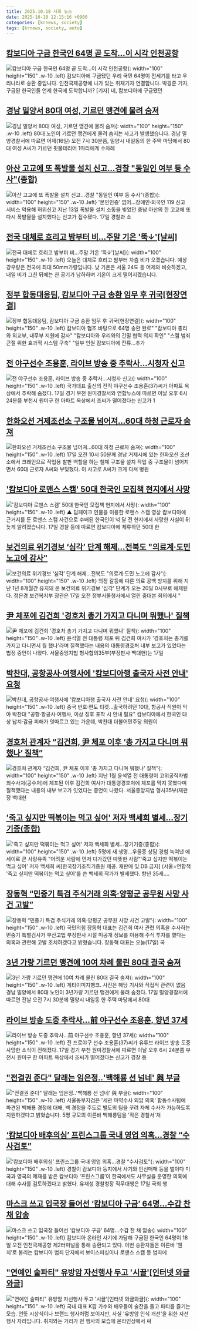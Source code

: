 ```yaml
---
title: 2025.10.18 사회 뉴스
date: 2025-10-18 12:15:16 +0900
categories: [krnews, society]
tags: [krnews, society, auto]
---
```

## [캄보디아 구금 한국인 64명 곧 도착…이 시각 인천공항](https://n.news.naver.com/mnews/article/056/0012049127)

![캄보디아 구금 한국인 64명 곧 도착…이 시각 인천공항](https://mimgnews.pstatic.net/image/origin/056/2025/10/18/12049127.jpg?type=nf220_150){: width="100" height="150" .w-10 .left}
캄보디아에 구금됐던 우리 국민 64명이 전세기를 타고 우리나라로 송환 중입니다. 인천국제공항에 나가 있는 취재기자 연결합니다. 박경준 기자, 구금된 한국인들 언제 한국에 도착합니까? [기자] 네, 캄보디아에 구금됐던

## [경남 밀양서 80대 여성, 기르던 맹견에 물려 숨져](https://n.news.naver.com/mnews/article/422/0000791913)

![경남 밀양서 80대 여성, 기르던 맹견에 물려 숨져](https://mimgnews.pstatic.net/image/origin/422/2025/10/17/791913.jpg?type=nf220_150){: width="100" height="150" .w-10 .left}
80대 노인이 기르던 맹견에게 물려 숨지는 사고가 발생했습니다. 경남 밀양경찰서에 따르면 어제(16일) 오전 7시 30분쯤, 밀양시 내일동의 한 주택 마당에서 80대 여성 A씨가 기르던 핏불테리어 1마리에게 수차례

## [아산 고교에 또 폭발물 설치 신고…경찰 "동일인 여부 등 수사"(종합)](https://n.news.naver.com/mnews/article/001/0015684821)

![아산 고교에 또 폭발물 설치 신고…경찰 "동일인 여부 등 수사"(종합)](https://mimgnews.pstatic.net/image/origin/001/2025/10/17/15684821.jpg?type=nf220_150){: width="100" height="150" .w-10 .left}
'본인인증' 없어…장애인·외국인 119 신고 서비스 악용해 허위신고 지난 13일 폭발물 설치 소동을 빚었던 충남 아산의 한 고교에 또다시 폭발물을 설치했다는 신고가 접수됐다. 17일 경찰과 소

## [전국 대체로 흐리고 밤부터 비…주말 기온 '뚝↓'[날씨]](https://n.news.naver.com/mnews/article/437/0000460756)

![전국 대체로 흐리고 밤부터 비…주말 기온 '뚝↓'[날씨]](https://mimgnews.pstatic.net/image/origin/437/2025/10/17/460756.jpg?type=nf220_150){: width="100" height="150" .w-10 .left}
오늘은 대체로 흐리고 밤부터 차츰 비가 오겠습니다. 예상 강우량은 전국에 최대 50mm가량입니다. 낮 기온은 서울 24도 등 어제와 비슷하겠고, 내일 비가 그친 뒤에는 찬 공기가 남하하며 기온이 크게 떨어지겠습니다.

## [정부 합동대응팀, 캄보디아 구금 송환 임무 후 귀국[현장연결]](https://n.news.naver.com/mnews/article/422/0000792145)

![정부 합동대응팀, 캄보디아 구금 송환 임무 후 귀국[현장연결]](https://mimgnews.pstatic.net/image/origin/422/2025/10/18/792145.jpg?type=nf220_150){: width="100" height="150" .w-10 .left}
캄보디아 협조 바탕으로 64명 송환 완료" "캄보디아 총리와 외교부, 내무부 지원에 감사" "캄보디아와 우리와의 긴밀 협력 의지 확인" "스캠 범죄 근절 위한 효과적 시스템 구축" "일부 인원 캄보디아에 잔류…추가

## [전 야구선수 조용훈, 라이브 방송 중 추락사…시청자 신고](https://n.news.naver.com/mnews/article/009/0005574875)

![전 야구선수 조용훈, 라이브 방송 중 추락사…시청자 신고](https://mimgnews.pstatic.net/image/origin/009/2025/10/17/5574875.jpg?type=nf220_150){: width="100" height="150" .w-10 .left}
국가대표 출신의 전직 야구선수 조용훈(37)씨가 아파트 옥상에서 추락해 숨졌다. 17일 경기 부천 원미경찰서와 연합뉴스에 따르면 이날 오후 6시 24분쯤 부천시 원미구 한 아파트 옥상에서 조씨가 떨어졌다는 신고가 1

## [한화오션 거제조선소 구조물 넘어져...60대 하청 근로자 숨져](https://n.news.naver.com/mnews/article/053/0000052963)

![한화오션 거제조선소 구조물 넘어져...60대 하청 근로자 숨져](https://mimgnews.pstatic.net/image/origin/053/2025/10/17/52963.jpg?type=nf220_150){: width="100" height="150" .w-10 .left}
17일 오전 10시 50분께 경남 거제시에 있는 한화오션 조선소에서 크레인으로 작업용 발판 역할을 하는 철제 구조물 설치 작업 중 구조물이 넘어지면서 60대 근로자 A씨와 부딪혔다. 이 사고로 A씨가 크게 다쳐 병원

## ['캄보디아 로맨스 스캠' 50대 한국인 모집책 현지에서 사망](https://n.news.naver.com/mnews/article/055/0001300646)

!['캄보디아 로맨스 스캠' 50대 한국인 모집책 현지에서 사망](https://mimgnews.pstatic.net/image/origin/055/2025/10/17/1300646.jpg?type=nf220_150){: width="100" height="150" .w-10 .left}
▲ 딥페이크 인물을 이용한 로맨스 스캠 영상 캄보디아에 근거지를 둔 로맨스 스캠 사건으로 수배된 한국인이 넉 달 전 현지에서 사망한 사실이 뒤늦게 알려졌습니다. 17일 경찰 등에 따르면 캄보디아에 체류하던 50대 한

## [보건의료 위기경보 ‘심각’ 단계 해제…전북도 "의료계·도민 노고에 감사"](https://n.news.naver.com/mnews/article/421/0008545035)

![보건의료 위기경보 ‘심각’ 단계 해제…전북도 "의료계·도민 노고에 감사"](https://mimgnews.pstatic.net/image/origin/421/2025/10/17/8545035.jpg?type=nf220_150){: width="100" height="150" .w-10 .left}
의정 갈등에 따른 의료 공백 방지를 위해 지난 1년 8개월간 유지돼 온 보건의료 위기경보 '심각' 단계가 오는 20일 0시부로 해제된다. 정은경 보건복지부 장관은 17일 오전 정부서울청사에서 열린 중대본 회의에서 "

## [尹 체포에 김건희 '경호처 총기 가지고 다니며 뭐했나' 질책](https://n.news.naver.com/mnews/article/421/0008545651)

![尹 체포에 김건희 '경호처 총기 가지고 다니며 뭐했나' 질책](https://mimgnews.pstatic.net/image/origin/421/2025/10/17/8545651.jpg?type=nf220_150){: width="100" height="150" .w-10 .left}
윤석열 전 대통령 체포 뒤 김건희 여사가 '경호처는 총기를 가지고 다니면서 뭘 했나'라며 질책했다는 내용의 대통령경호처 내부 보고가 있었다는 법정 증언이 나왔다. 서울중앙지법 형사합의35부(부장판사 백대현)는 17일

## [박찬대, 공항공사·여행사에 '캄보디아행 출국자 사전 안내' 요청](https://n.news.naver.com/mnews/article/629/0000435046)

![박찬대, 공항공사·여행사에 '캄보디아행 출국자 사전 안내' 요청](https://mimgnews.pstatic.net/image/origin/629/2025/10/17/435046.jpg?type=nf220_150){: width="100" height="150" .w-10 .left}
중국 번호·편도 티켓…출국하려던 10대, 항공사 직원이 막아 박찬대 "공항·항공사·여행사, 이상 징후 포착 시 안내 필요" 캄보디아에서 한국인 대상 납치·감금 피해가 잇따르고 있는 가운데, 박찬대 더불어민주당 의원이

## [경호처 관계자 “김건희, 尹 체포 이후 ‘총 가지고 다니며 뭐했나’ 질책”](https://n.news.naver.com/mnews/article/023/0003935156)

![경호처 관계자 “김건희, 尹 체포 이후 ‘총 가지고 다니며 뭐했나’ 질책”](https://mimgnews.pstatic.net/image/origin/023/2025/10/17/3935156.jpg?type=nf220_150){: width="100" height="150" .w-10 .left}
지난 1월 윤석열 전 대통령이 고위공직자범죄수사처(공수처)에 체포된 이후 김건희 여사가 대통령경호처에 체포를 막지 못했다며 질책했다는 내용의 내부 보고가 잇었다는 증언이 나왔다. 서울중앙지법 형사35부(재판장 백대현

## ['죽고 싶지만 떡볶이는 먹고 싶어' 저자 백세희 별세…장기기증(종합)](https://n.news.naver.com/mnews/article/001/0015683774)

!['죽고 싶지만 떡볶이는 먹고 싶어' 저자 백세희 별세…장기기증(종합)](https://mimgnews.pstatic.net/image/origin/001/2025/10/17/15683774.jpg?type=nf220_150){: width="100" height="150" .w-10 .left}
5명에 새 생명…우울증 상담 경험 녹여낸 에세이로 큰 사랑유족 "어려운 사람에 먼저 다가갔던 따뜻한 사람"'죽고 싶지만 떡볶이는 먹고 싶어' 저자 백세희 씨[한국장기조직기증원 제공. 재판매 및 DB 금지] (서울=연합책 '죽고 싶지만 떡볶이는 먹고 싶어'를 쓴 백세희 작가가 별세했다. 향년 35세....

## [장동혁 “민중기 특검 주식거래 의혹·양평군 공무원 사망 사건 고발”](https://n.news.naver.com/mnews/article/056/0012048782)

![장동혁 “민중기 특검 주식거래 의혹·양평군 공무원 사망 사건 고발”](https://mimgnews.pstatic.net/image/origin/056/2025/10/17/12048782.jpg?type=nf220_150){: width="100" height="150" .w-10 .left}
국민의힘 장동혁 대표는 김건희 여사 관련 의혹을 수사하는 민중기 특별검사가 부산고법 부장판사 시절 미공개 정보를 이용해 주식 투자를 했다는 의혹과 관련해 고발 조치하겠다고 밝혔습니다. 장동혁 대표는 오늘(17일) 국

## [3년 가량 기르던 맹견에 10여 차례 물린 80대 결국 숨져](https://n.news.naver.com/mnews/article/021/0002743424)

![3년 가량 기르던 맹견에 10여 차례 물린 80대 결국 숨져](https://mimgnews.pstatic.net/image/origin/021/2025/10/18/2743424.jpg?type=nf220_150){: width="100" height="150" .w-10 .left}
게티이미지뱅크. 사진은 해당 기사와 직접적 관련이 없음 경남 밀양에서 80대 노인이 3년가량 기르던 맹견에게 물려 숨졌다. 17일 밀양경찰서에 따르면 전날 오전 7시 30분께 밀양시 내일동 한 주택 마당에서 80대

## [라이브 방송 도중 추락사…前 야구선수 조용훈, 향년 37세](https://n.news.naver.com/mnews/article/243/0000086540)

![라이브 방송 도중 추락사…前 야구선수 조용훈, 향년 37세](https://mimgnews.pstatic.net/image/origin/243/2025/10/18/86540.jpg?type=nf220_150){: width="100" height="150" .w-10 .left}
전 프로야구 선수 조용훈(37)씨가 유튜브 라이브 방송 도중 사망한 소식이 전해졌다. 17일 경기 부천 원미경찰서에 따르면 이날 오후 6시 24분쯤 부천시 원미구 한 아파트 옥상에서 조씨가 떨어졌다는 신고가 경찰 등

## ["전결권 준다" 달래는 임은정‥'백해룡 선 넘네' 與 부글](https://n.news.naver.com/mnews/article/214/0001455621)

!["전결권 준다" 달래는 임은정‥'백해룡 선 넘네' 與 부글](https://mimgnews.pstatic.net/image/origin/214/2025/10/17/1455621.jpg?type=nf220_150){: width="100" height="150" .w-10 .left}
서울동부지검은 '세관 마약수사 외압 의혹' 합동수사팀에 파견된 백해룡 경정에 대해, 백 경정을 주도로 별도의 팀을 꾸려 자체 수사가 가능하도록 지원하겠다고 밝혔습니다. 5명 규모의 이른바 백해룡팀을 '작은 경찰서'처

## [‘캄보디아 배후의심’ 프린스그룹 국내 영업 의혹…경찰 “수사검토”](https://n.news.naver.com/mnews/article/005/0001808488)

![‘캄보디아 배후의심’ 프린스그룹 국내 영업 의혹…경찰 “수사검토”](https://mimgnews.pstatic.net/image/origin/005/2025/10/17/1808488.jpg?type=nf220_150){: width="100" height="150" .w-10 .left}
경찰이 캄보디아 등지에서 사기와 인신매매 등을 벌이다 미국과 영국의 제재를 받은 캄보디아 ‘프린스그룹’이 한국에서도 사무실을 운영한 의혹에 대해 수사를 검토하겠다고 밝혔다. 유재성 경찰청장 직무대행은 17일 국회 행

## [마스크 쓰고 입국장 들어선 ‘캄보디아 구금’ 64명…수갑 찬 채 압송](https://n.news.naver.com/mnews/article/011/0004544787)

![마스크 쓰고 입국장 들어선 ‘캄보디아 구금’ 64명…수갑 찬 채 압송](https://mimgnews.pstatic.net/image/origin/011/2025/10/18/4544787.jpg?type=nf220_150){: width="100" height="150" .w-10 .left}
캄보디아 온라인 사기에 가담해 구금된 한국인 64명이 18일 오전 인천국제공항 제2터미널을 통해 송환되고 있다. 이번 송환자들은 이른바 ‘웬치’로 불리는 캄보디아 범죄 단지에서 보이스피싱이나 로맨스 스캠 등 범죄에

## ["연예인 술파티" 유방암 자선행사 두고 '시끌'[인터넷 와글와글]](https://n.news.naver.com/mnews/article/057/0001913612)

!["연예인 술파티" 유방암 자선행사 두고 '시끌'[인터넷 와글와글]](https://mimgnews.pstatic.net/image/origin/057/2025/10/17/1913612.jpg?type=nf220_150){: width="100" height="150" .w-10 .left}
국내 대표 K팝 가수와 배우들이 술잔을 들고 파티를 즐기는 모습. 언뜻 시상식이나 브랜드 행사처럼 보이지만, 사실 '유방암 인식 개선'을 위한 자선 행사 자리입니다. 취지와는 거리가 먼 행사의 모습에 온라인상에서 싸

